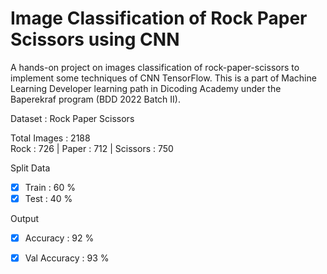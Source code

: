 # Image Classification of Rock Paper Scissors using CNN

A hands-on project on images classification of rock-paper-scissors to implement some techniques of CNN TensorFlow. This is a part of Machine Learning Developer learning path in Dicoding Academy under the Baperekraf program (BDD 2022 Batch II).

Dataset : Rock Paper Scissors <br />

Total Images : 2188<br />
Rock : 726  |  Paper : 712  |  Scissors : 750

 Split Data
 - [x] Train       : 60 %
 - [x] Test        : 40 %

Output
 - [x] Accuracy       : 92 %
 - [x] Val Accuracy   : 93 %


